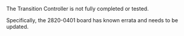 The Transition Controller is not fully completed or tested.

Specifically, the 2820-0401 board has known errata and needs to be updated.